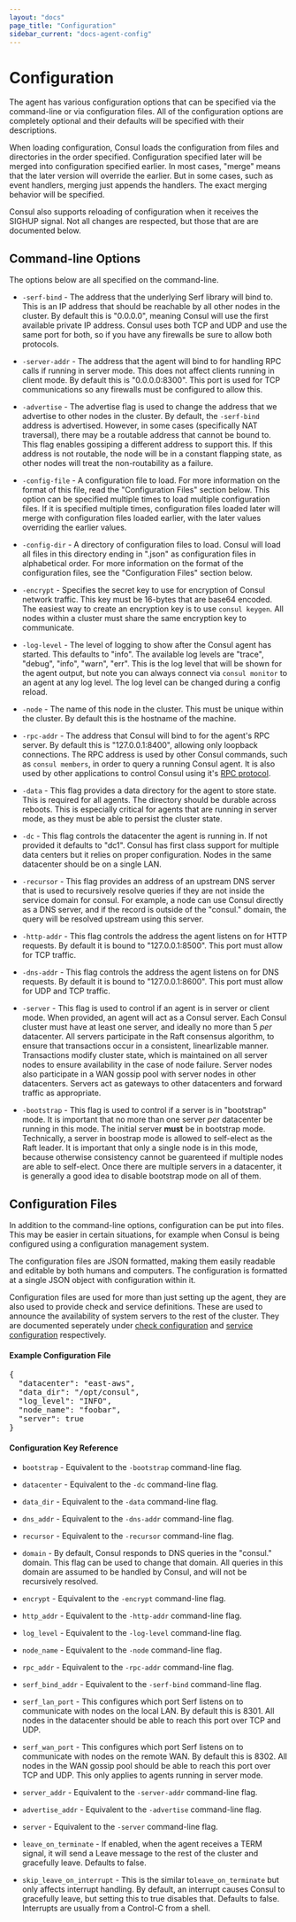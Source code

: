 ```yaml
---
layout: "docs"
page_title: "Configuration"
sidebar_current: "docs-agent-config"
---
```


# Configuration

The agent has various configuration options that can be specified via
the command-line or via configuration files. All of the configuration
options are completely optional and their defaults will be specified
with their descriptions.

When loading configuration, Consul loads the configuration from files
and directories in the order specified. Configuration specified later
will be merged into configuration specified earlier. In most cases,
"merge" means that the later version will override the earlier. But in
some cases, such as event handlers, merging just appends the handlers.
The exact merging behavior will be specified.

Consul also supports reloading of configuration when it receives the
SIGHUP signal. Not all changes are respected, but those that are
are documented below.

## Command-line Options

The options below are all specified on the command-line.

* `-serf-bind` - The address that the underlying Serf library will bind to.
  This is an IP address that should be reachable by all other nodes in the cluster.
  By default this is "0.0.0.0", meaning Consul will use the first available private
  IP address. Consul uses both TCP and UDP and use the same port for both, so if you
  have any firewalls be sure to allow both protocols.

* `-server-addr` - The address that the agent will bind to for handling RPC calls
 if running in server mode. This does not affect clients running in client mode.
 By default this is "0.0.0.0:8300". This port is used for TCP communications so any
 firewalls must be configured to allow this.

* `-advertise` - The advertise flag is used to change the address that we
  advertise to other nodes in the cluster. By default, the `-serf-bind` address is
  advertised. However, in some cases (specifically NAT traversal), there may
  be a routable address that cannot be bound to. This flag enables gossiping
  a different address to support this. If this address is not routable, the node
  will be in a constant flapping state, as other nodes will treat the non-routability
  as a failure.

* `-config-file` - A configuration file to load. For more information on
  the format of this file, read the "Configuration Files" section below.
  This option can be specified multiple times to load multiple configuration
  files. If it is specified multiple times, configuration files loaded later
  will merge with configuration files loaded earlier, with the later values
  overriding the earlier values.

* `-config-dir` - A directory of configuration files to load. Consul will
  load all files in this directory ending in ".json" as configuration files
  in alphabetical order. For more information on the format of the configuration
  files, see the "Configuration Files" section below.

* `-encrypt` - Specifies the secret key to use for encryption of Consul
  network traffic. This key must be 16-bytes that are base64 encoded. The
  easiest way to create an encryption key is to use `consul keygen`. All
  nodes within a cluster must share the same encryption key to communicate.

* `-log-level` - The level of logging to show after the Consul agent has
  started. This defaults to "info". The available log levels are "trace",
  "debug", "info", "warn", "err". This is the log level that will be shown
  for the agent output, but note you can always connect via `consul monitor`
  to an agent at any log level. The log level can be changed during a
  config reload.

* `-node` - The name of this node in the cluster. This must be unique within
  the cluster. By default this is the hostname of the machine.

* `-rpc-addr` - The address that Consul will bind to for the agent's  RPC server.
  By default this is "127.0.0.1:8400", allowing only loopback connections.
  The RPC address is used by other Consul commands, such as  `consul members`,
  in order to query a running Consul agent. It is also used by other applications
  to control Consul using it's [RPC protocol](/docs/agent/rpc.html).

* `-data` - This flag provides a data directory for the agent to store state.
  This is required for all agents. The directory should be durable across reboots.
  This is especially critical for agents that are running in server mode, as they
  must be able to persist the cluster state.

* `-dc` - This flag controls the datacenter the agent is running in. If not provided
  it defaults to "dc1". Consul has first class support for multiple data centers but
  it relies on proper configuration. Nodes in the same datacenter should be on a single
  LAN.

* `-recursor` - This flag provides an address of an upstream DNS server that is used to
  recursively resolve queries if they are not inside the service domain for consul. For example,
  a node can use Consul directly as a DNS server, and if the record is outside of the "consul." domain,
  the query will be resolved upstream using this server.

* `-http-addr` - This flag controls the address the agent listens on for HTTP requests.
  By default it is bound to "127.0.0.1:8500". This port must allow for TCP traffic.

* `-dns-addr` - This flag controls the address the agent listens on for DNS requests.
  By default it is bound to "127.0.0.1:8600". This port must allow for UDP and TCP traffic.

* `-server` - This flag is used to control if an agent is in server or client mode. When provided,
  an agent will act as a Consul server. Each Consul cluster must have at least one server, and ideally
  no more than 5 *per* datacenter. All servers participate in the Raft consensus algorithm, to ensure that
  transactions occur in a consistent, linearlizable manner. Transactions modify cluster state, which
  is maintained on all server nodes to ensure availability in the case of node failure. Server nodes also
  participate in a WAN gossip pool with server nodes in other datacenters. Servers act as gateways
  to other datacenters and forward traffic as appropriate.

* `-bootstrap` - This flag is used to control if a server is in "bootstrap" mode. It is important that
  no more than one server *per* datacenter be running in this mode. The initial server **must** be in bootstrap
  mode. Technically, a server in boostrap mode is allowed to self-elect as the Raft leader. It is important
  that only a single node is in this mode, because otherwise consistency cannot be guarenteed if multiple
  nodes are able to self-elect. Once there are multiple servers in a datacenter, it is generally a good idea
  to disable bootstrap mode on all of them.

## Configuration Files

In addition to the command-line options, configuration can be put into
files. This may be easier in certain situations, for example when Consul is
being configured using a configuration management system.

The configuration files are JSON formatted, making them easily readable
and editable by both humans and computers. The configuration is formatted
at a single JSON object with configuration within it.

Configuration files are used for more than just setting up the agent,
they are also used to provide check and service definitions. These are used
to announce the availability of system servers to the rest of the cluster.
They are documented seperately under [check configuration](/docs/agent/checks.html) and
[service configuration](/docs/agent/services.html) respectively.

#### Example Configuration File

<pre class="prettyprint lang-json">
{
  "datacenter": "east-aws",
  "data_dir": "/opt/consul",
  "log_level": "INFO",
  "node_name": "foobar",
  "server": true
}
</pre>

#### Configuration Key Reference

* `bootstrap` - Equivalent to the `-bootstrap` command-line flag.

* `datacenter` - Equivalent to the `-dc` command-line flag.

* `data_dir` - Equivalent to the `-data` command-line flag.

* `dns_addr` - Equivalent to the `-dns-addr` command-line flag.

* `recursor`  - Equivalent to the `-recursor` command-line flag.

* `domain` - By default, Consul responds to DNS queries in the "consul." domain.
  This flag can be used to change that domain. All queries in this domain are assumed
  to be handled by Consul, and will not be recursively resolved.

* `encrypt` - Equivalent to the `-encrypt` command-line flag.

* `http_addr` - Equivalent to the `-http-addr` command-line flag.

* `log_level` - Equivalent to the `-log-level` command-line flag.

* `node_name` - Equivalent to the `-node` command-line flag.

* `rpc_addr` - Equivalent to the `-rpc-addr` command-line flag.

* `serf_bind_addr` - Equivalent to the `-serf-bind` command-line flag.

* `serf_lan_port` - This configures which port Serf listens on to communicate
  with nodes on the local LAN. By default this is 8301. All nodes in the datacenter
  should be able to reach this port over TCP and UDP.

* `serf_wan_port` - This configures which port Serf listens on to communicate
  with nodes on the remote WAN. By default this is 8302. All nodes in the WAN gossip
  pool should be able to reach this port over TCP and UDP. This only applies to
  agents running in server mode.

* `server_addr` - Equivalent to the `-server-addr` command-line flag.

* `advertise_addr` - Equivalent to the `-advertise` command-line flag.

* `server` - Equivalent to the `-server` command-line flag.

* `leave_on_terminate` - If enabled, when the agent receives a TERM signal,
  it will send a Leave message to the rest of the cluster and gracefully
  leave. Defaults to false.

* `skip_leave_on_interrupt` - This is the similar to`leave_on_terminate` but
  only affects interrupt handling. By default, an interrupt causes Consul to
  gracefully leave, but setting this to true disables that. Defaults to false.
  Interrupts are usually from a Control-C from a shell.

